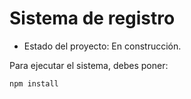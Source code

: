 <h1>Sistema de registro</h1>

- Estado del proyecto: En construcción.

Para ejecutar el sistema, debes poner:

```npm install```
